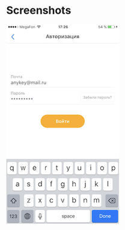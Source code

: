 # Screenshots
![](https://raw.githubusercontent.com/gurenupet/hah-auth-ios-swift/master/screenshots/auth.PNG)
